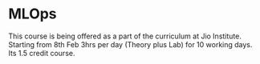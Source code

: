 # MLOps
This course is being offered as a part of the curriculum at Jio Institute. 
Starting from 8th Feb 3hrs per day (Theory plus Lab) for 10 working days. Its 1.5 credit course.
